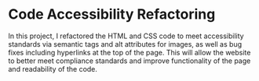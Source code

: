 <h1>Code Accessibility Refactoring</h1>

<div> In this project, I refactored the HTML and CSS code to meet accessibility standards via semantic tags and alt attributes for images, as well as bug fixes including hyperlinks at the top of the page. This will allow the website to better meet compliance standards and improve functionality of the page and readability of the code. </div>

